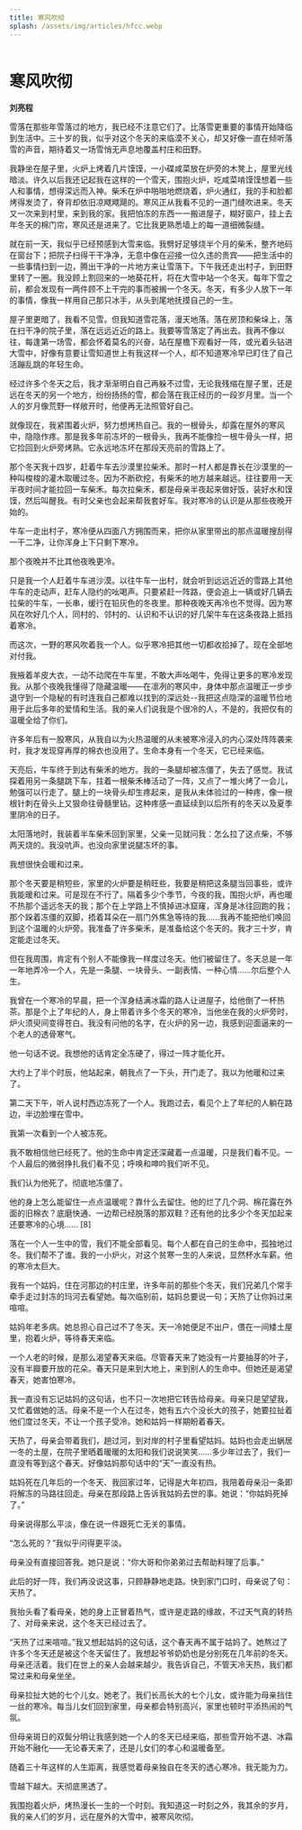 ```yaml
---
title: 寒风吹彻
splash: /assets/img/articles/hfcc.webp
---
```


<img v-if="$frontmatter.splash!=undefined" :src="$frontmatter.splash">

# 寒风吹彻
**刘亮程**

雪落在那些年雪落过的地方，我已经不注意它们了。比落雪更重要的事情开始降临到生活中。三十岁的我，似乎对这个冬天的来临漠不关心，却又好像一直在倾听落雪的声音，期待着又一场雪悄无声息地覆盖村庄和田野。

我静坐在屋子里，火炉上烤着几片馍馍，一小碟咸菜放在炉旁的木凳上，屋里光线暗淡。许久以后我还记起我在这样的一个雪天，围抱火炉，吃咸菜啃馍馍想着一些人和事情，想得深远而入神。柴禾在炉中啪啪地燃烧着，炉火通红，我的手和脸都烤得发烫了，脊背却依旧凉飕飕飓的。寒风正从我看不见的一道门缝吹进来。冬天又一次来到村里，来到我的家。我把怕冻的东西一一搬进屋子，糊好窗户，挂上去年冬天的棉门帘，寒风还是进来了。它比我更熟悉墙上的每一道细微裂缝。

就在前一天，我似乎已经预感到大雪来临。我劈好足够烧半个月的柴禾，整齐地码在窗台下；把院子扫得干干净净，无意中像在迎接一位久违的贵宾——把生活中的一些事情扫到一边，腾出干净的一片地方来让雪落下。下午我还走出村子，到田野里转了一圈。我没顾上割回来的一地葵花杆，将在大雪中站一个冬天。每年下雪之前，都会发现有一两件顾不上干完的事而被搁一个冬天。冬天，有多少人放下一年的事情，像我一样用自己那只冰手，从头到尾地抚摸自己的一生。

屋子里更暗了，我看不见雪。但我知道雪花落，漫天地落。落在房顶和柴垛上，落在扫干净的院子里，落在远远近近的路上。我要等雪落定了再出去。我再不像以往，每逢第一场雪，都会怀着莫名的兴奋，站在屋檐下观看好一阵，或光着头钻进大雪中，好像有意要让雪知道世上有我这样一个人，却不知道寒冷早已盯住了自己活蹦乱跳的年轻生命。

经过许多个冬天之后，我才渐渐明白自己再躲不过雪，无论我残缩在屋子里，还是远在冬天的另一个地方，纷纷扬扬的雪，都会落在我正经历的一段岁月里。当一个人的岁月像荒野一样敞开时，他便再无法照管好自己。

就像现在，我紧围着火炉，努力想烤热自己。我的一根骨头，却露在屋外的寒风中，隐隐作疼。那是我多年前冻坏的一根骨头，我再不能像捡一根牛骨头一样，把它捡回到火炉旁烤熟。它永远地冻坏在那段天亮前的雪路上了。

那个冬天我十四岁，赶着牛车去沙漠里拉柴禾。那时一村人都是靠长在沙漠里的一种叫梭梭的灌木取暖过冬。因为不断砍挖，有柴禾的地方越来越远。往往要用一天半夜时间才能拉回一车柴禾。每次拉柴禾，都是母亲半夜起来做好饭，装好水和馍馍，然后叫醒我。有时父亲也会起来帮我套好车。我对寒冷的认识是从那些夜晚开始的。

牛车一走出村子，寒冷便从四面八方拥围而来，把你从家里带出的那点温暖搜刮得一干二净，让你浑身上下只剩下寒冷。

那个夜晚并不比其他夜晚更冷。

只是我一个人赶着牛车进沙漠。以往牛车一出村，就会听到远远近近的雪路上其他牛车的走动声，赶车人隐约的吆喝声。只要紧赶一阵路，便会追上一辆或好几辆去拉柴的牛车，一长串，缓行在铅灰色的冬夜里。那种夜晚天再冷也不觉得。因为寒风在吹好几个人，同村的、邻村的、认识和不认识的好几架牛车在这条夜路上抵挡着寒冷。

而这次，一野的寒风吹着我一个人。似乎寒冷把其他一切都收拾掉了。现在全部地对付我。

我掖着羊皮大衣，一动不动爬在牛车里，不敢大声吆喝牛，免得让更多的寒冷发现我。从那个夜晚我懂得了隐藏温暖——在凛冽的寒风中，身体中那点温暖正一步步退守到一个隐秘的有时连我自己都难以找到的深远处--我把这点隐深的温暖节俭地用于此后多年的爱情和生活。我的亲人们说我是个很冷的人，不是的，我把仅有的温暖全给了你们。

许多年后有一股寒风，从我自以为火热温暖的从未被寒冷浸入的内心深处阵阵袭来时，我才发现穿再厚的棉衣也没用了。生命本身有一个冬天，它已经来临。

天亮后，牛车终于到达有柴禾的地方。我的一条腿却被冻僵了，失去了感觉。我试探着用另一条腿跳下车，拄着一根柴禾棒活动了一阵，又点了一堆火烤了一会儿，勉强可以行走了。腿上的一块骨头却生疼起来，是我从未体验过的一种疼，像一根根针刺在骨头上又狠命往骨髓里钻。这种疼感一直延续到以后所有的冬天以及夏季里阴冷的日子。

太阳落地时，我装着半车柴禾回到家里，父亲一见就问我：怎么拉了这点柴，不够两天烧的。我没吭声。也没向家里说腿冻坏的事。

我想很快会暖和过来。

那个冬天要是稍短些，家里的火炉要是稍旺些，我要是稍把这条腿当回事些，或许我能暖和过来。可是现在不行了。隔着多少个季节，今夜的我，围抱火炉，再也暖不热那个遥远冬天的我；那个在上学路上不慎掉进冰窟窿，浑身是冰往回跑的我；那个跺着冻僵的双脚，捂着耳朵在一扇门外焦急等待的我……我再不能把他们唤回到这个温暖的火炉旁。我准备了许多柴禾，是准备给这个冬天的。我才三十岁，肯定能走过冬天。

但在我周围，肯定有个别人不能像我一样度过冬天。他们被留住了。冬天总是一年一年地弄冷一个人，先是一条腿、一块骨头、一副表情、一种心情……尔后整个人生。

我曾在一个寒冷的早晨，把一个浑身结满冰霜的路人让进屋子，给他倒了一杯热茶。那是个上了年纪的人，身上带着许多个冬天的寒冷，当他坐在我的火炉旁时，炉火须臾间变得苍白。我没有问他的名字，在火炉的另一边，我感到迎面逼来的一个老人的透骨寒气。

他一句话不说。我想他的话肯定全冻硬了，得过一阵才能化开。

大约上了半个时辰，他站起来，朝我点了一下头，开门走了。我以为他暖和过来了。

第二天下午，听人说村西边冻死了一个人。我跑过去，看见个上了年纪的人躺在路边，半边脸埋在雪中。

我第一次看到一个人被冻死。

我不敢相信他已经死了。他的生命中肯定还深藏着一点温暖，只是我们看不见。一个人最后的微弱挣扎我们看不见；呼唤和呻吟我们听不见。

我们认为他死了。彻底地冻僵了。

他的身上怎么能留住一点点温暖呢？靠什么去留住。他的烂了几个洞、棉花露在外面的旧棉衣？底磨快通、一边帮已经脱落的那双鞋？还有他的比多少个冬天加起来还要寒冷的心境...... [8]

落在一个人一生中的雪，我们不能全部看见。每个人都在自己的生命中，孤独地过冬。我们帮不了谁。我的一小炉火，对这个贫寒一生的人来说，显然杯水车薪。他的寒冷太巨大。

我有一个姑妈，住在河那边的村庄里，许多年前的那些个冬天，我们兄弟几个常手牵手走过封冻的玛河去看望她。每次临别前，姑妈总要说一句；天热了让你妈过来喧喧。

姑妈年老多病。她总担心自己过不了冬天。天一冷她便足不出户，偎在一间矮土屋里，抱着火炉，等待春天来临。

一个人老的时候，是那么渴望春天来临。尽管春天来了她没有一片要抽芽的叶子，没有半瓣要开放的花朵。春天只是来到大地上，来到别人的生命中。但她还是渴望春天，她害怕寒冷。

我一直没有忘记姑妈的这句话，也不只一次地把它转告给母亲。母亲只是望望我，又忙着做她的活。母亲不是一个人在过冬，她有五六个没长大的孩子，她要拉扯着他们度过冬天，不让一个孩子受冷。她和姑妈一样期盼着春天。

天热了，母亲会带着我们，趟过河，到对岸的村子里看望姑妈。姑妈也会走出蜗居一冬的土屋，在院子里晒着暖暖的太阳和我们说说笑笑……多少年过去了，我们一直没有等到这个春天。好像姑妈那句话中的“天”一直没有热。

姑妈死在几年后的一个冬天、我回家过年，记得是大年初四，我陪着母亲沿一条即将解冻的马路往回走。母亲在那段路上告诉我姑妈去世的事。她说：“你姑妈死掉了。”

母亲说得那么平淡，像在说一件跟死亡无关的事情。

“怎么死的？”我似乎问得更平淡。

母亲没有直接回答我。她只是说：“你大哥和你弟弟过去帮助料理了后事。”

此后的好一阵，我们再没说这事，只顾静静地走路。快到家门口时，母亲说了句：天热了。

我抬头看了看母亲，她的身上正冒着热气，或许是走路的缘故，不过天气真的转热了、对母亲来说，这个冬天已经过去了。

“天热了过来喧喧。”我又想起姑妈的这句话，这个春天再不属于姑妈了。她熬过了许多个冬天还是被这个冬天留住了。我想起爷爷奶奶也是分别死在几年前的冬天。母亲还活着。我们在世上的亲人会越来越少。我告诉自己，不管天冷天热，我们都常过来和母亲坐坐。

母亲拉扯大她的七个儿女。她老了。我们长高长大的七个儿女，或许能为母亲挡住一丝的寒冷。每当儿女们回到家里，母亲都会特别高兴，家里也顿时平添热闹的气氛。

但母亲斑日的双鬓分明让我感到她一个人的冬天已经来临，那些雪开始不退、冰霜开始不融化——无论春天来了，还是儿女们的孝心和温暖备至。

随着三十年这样的人生距离，我感觉着母亲独自在冬天的透心寒冷。我无能为力。

雪越下越大。天彻底黑透了。

我围抱着火炉，烤热漫长一生的一个时刻。我知道这一时刻之外，我其余的岁月，我的亲人们的岁月，远在屋外的大雪中，被寒风吹彻。
